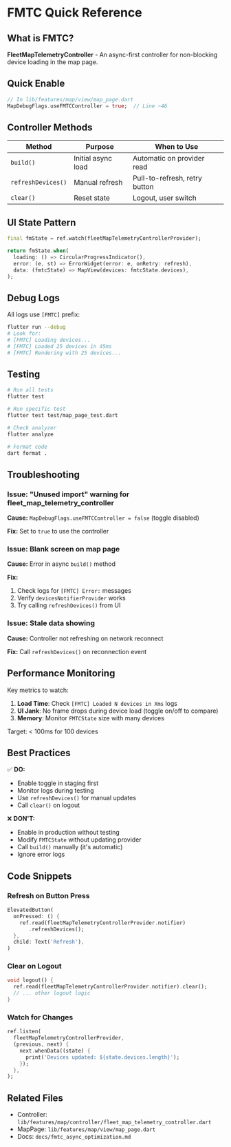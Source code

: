 # FMTC Quick Reference

## What is FMTC?

**FleetMapTelemetryController** - An async-first controller for non-blocking device loading in the map page.

## Quick Enable

```dart
// In lib/features/map/view/map_page.dart
MapDebugFlags.useFMTCController = true;  // Line ~46
```

## Controller Methods

| Method | Purpose | When to Use |
|--------|---------|-------------|
| `build()` | Initial async load | Automatic on provider read |
| `refreshDevices()` | Manual refresh | Pull-to-refresh, retry button |
| `clear()` | Reset state | Logout, user switch |

## UI State Pattern

```dart
final fmState = ref.watch(fleetMapTelemetryControllerProvider);

return fmState.when(
  loading: () => CircularProgressIndicator(),
  error: (e, st) => ErrorWidget(error: e, onRetry: refresh),
  data: (fmtcState) => MapView(devices: fmtcState.devices),
);
```

## Debug Logs

All logs use `[FMTC]` prefix:

```bash
flutter run --debug
# Look for:
# [FMTC] Loading devices...
# [FMTC] Loaded 25 devices in 45ms
# [FMTC] Rendering with 25 devices...
```

## Testing

```bash
# Run all tests
flutter test

# Run specific test
flutter test test/map_page_test.dart

# Check analyzer
flutter analyze

# Format code
dart format .
```

## Troubleshooting

### Issue: "Unused import" warning for fleet_map_telemetry_controller

**Cause:** `MapDebugFlags.useFMTCController = false` (toggle disabled)

**Fix:** Set to `true` to use the controller

### Issue: Blank screen on map page

**Cause:** Error in async `build()` method

**Fix:** 
1. Check logs for `[FMTC] Error:` messages
2. Verify `devicesNotifierProvider` works
3. Try calling `refreshDevices()` from UI

### Issue: Stale data showing

**Cause:** Controller not refreshing on network reconnect

**Fix:** Call `refreshDevices()` on reconnection event

## Performance Monitoring

Key metrics to watch:

1. **Load Time**: Check `[FMTC] Loaded N devices in Xms` logs
2. **UI Jank**: No frame drops during device load (toggle on/off to compare)
3. **Memory**: Monitor `FMTCState` size with many devices

Target: < 100ms for 100 devices

## Best Practices

✅ **DO:**
- Enable toggle in staging first
- Monitor logs during testing
- Use `refreshDevices()` for manual updates
- Call `clear()` on logout

❌ **DON'T:**
- Enable in production without testing
- Modify `FMTCState` without updating provider
- Call `build()` manually (it's automatic)
- Ignore error logs

## Code Snippets

### Refresh on Button Press

```dart
ElevatedButton(
  onPressed: () {
    ref.read(fleetMapTelemetryControllerProvider.notifier)
       .refreshDevices();
  },
  child: Text('Refresh'),
)
```

### Clear on Logout

```dart
void logout() {
  ref.read(fleetMapTelemetryControllerProvider.notifier).clear();
  // ... other logout logic
}
```

### Watch for Changes

```dart
ref.listen(
  fleetMapTelemetryControllerProvider,
  (previous, next) {
    next.whenData((state) {
      print('Devices updated: ${state.devices.length}');
    });
  },
);
```

## Related Files

- Controller: `lib/features/map/controller/fleet_map_telemetry_controller.dart`
- MapPage: `lib/features/map/view/map_page.dart`
- Docs: `docs/fmtc_async_optimization.md`

